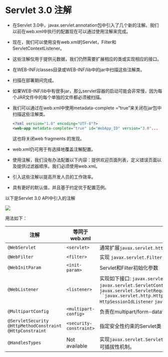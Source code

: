 # Servlet 3.0 注解

- 在Servlet 3.0中，javax.servlet.annotation包中引入了几个新的注解。我们以前在web.xml中执行的配置现在可以通过使用注解来完成。

- 现在，我们可以使用没有web.xml的Servlet，Filter和ServletContextListener。

- 这些注解仅用于提供元数据，我们仍然需要扩展相应的类或实现相应的接口。

- 在WEB-INF/classes目录或WEB-INF/lib中的jar中扫描这些注解类。

- 扫描在部署期间完成。

- 如果WEB-INF/lib中有很多jar，那么servlet容器的启动可能会非常慢，因为每个JAR文件中的每个单独的文件都必须被扫描。

- 我们可以通过在web.xml中使用metadata-complete =“true”来关闭在jar包中扫描这些注解类。

  ```xml
  <?xml version="1.0" encoding="UTF-8"?>
  <web-app metadata-complete="true" id="WebApp_ID" version="3.0"...
  ```

  这也将关闭web fragments 的发现。

- web.xml仍可用于有选择地覆盖注解配置。

- 使用注解，我们没有办法配置以下内容：提供欢迎页面列表，定义错误页面以及提供过滤器顺序。我们必须使用web.xml。

- 引入这些注解以提高开发人员的工作效率。
- 具有更好的默认值，并且基于约定优于配置范例。



以下是Servlet 3.0 API中引入的注解

![](https://xiaozhang-image.oss-cn-shanghai.aliyuncs.com/github/java-summary/java-web-basic/javax-servlet-annotation-api.png)

用法如下：

| 注解                                                         | 等同于web.xml           | Component Usage                                              |
| ------------------------------------------------------------ | ----------------------- | ------------------------------------------------------------ |
| `@WebServlet`                                                | `<servlet>`             | 通常扩展`javax.servlet.http.HttpServlet`                     |
| `@WebFilter`                                                 | `<filter>`              | 实现 `javax.servlet.Filter`                                  |
| `@WebInitParam`                                              | `<init-param>`          | Servlet和Filter初始化参数                                    |
| `@WebListener`                                               | `<listener>`            | 实现如下接口: `javax.servlet.ServletContextListener` `javax.servlet.ServletContextAttributeListener` `javax.servlet.ServletRequestListener` `javax.servlet.ServletRequestAttributeListener``javax.servlet.http.HttpSessionListener ``javax.servlet.http.HttpSessionAttributeListener``javax.servlet.http HttpSessionIdListener` `javax.servlet.http HttpSessionActivationListener` |
| `@MultipartConfig`                                           | `<multipart-config>`    | 负责在multipart/form-data请求中上传文件的Servlet类           |
| `@ServletSecurity`<br />`@HttpMethodConstraint`<br />`@HttpConstraint` | `<security-constraint>` | 指定安全性约束的Servlet类                                    |
| `@HandlesTypes`                                              | Not available           | 实现`javax.servlet.ServletContainerInitializer`接口的类。这是Servlet 3.0中引入的一种新的可插拔性机制。 |

